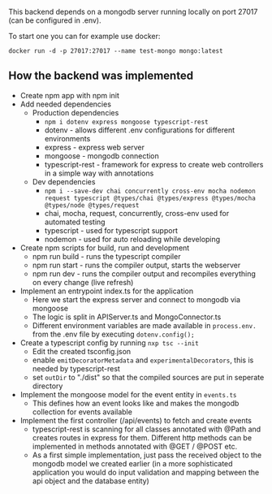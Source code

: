 This backend depends on a mongodb server running locally on port 27017 (can be configured in .env).

To start one you can for example use docker:

```
docker run -d -p 27017:27017 --name test-mongo mongo:latest
```

## How the backend was implemented

- Create npm app with npm init
- Add needed dependencies
  - Production dependencies
    - `npm i dotenv express mongoose typescript-rest`
    - dotenv - allows different .env configurations for different environments
    - express - express web server
    - mongoose - mongodb connection
    - typescript-rest - framework for express to create web controllers in a simple way with annotations
  - Dev dependencies
    - `npm i --save-dev chai concurrently cross-env mocha nodemon request typescript @types/chai @types/express @types/mocha @types/node @types/request`
    - chai, mocha, request, concurrently, cross-env used for automated testing
    - typescript - used for typescript support
    - nodemon - used for auto reloading while developing
- Create npm scripts for build, run and development
  - npm run build - runs the typescript compiler
  - npm run start - runs the compiler output, starts the webserver
  - npm run dev - runs the compiler output and recompiles everything on every change (live refresh)
- Implement an entrypoint index.ts for the application
  - Here we start the express server and connect to mongodb via mongoose
  - The logic is split in APIServer.ts and MongoConnector.ts
  - Different environment variables are made available in `process.env.` from the .env file by executing `dotenv.config();`
- Create a typescript config by running `nxp tsc --init`
  - Edit the created tsconfig.json
  - enable `emitDecoratorMetadata` and `experimentalDecorators`, this is needed by typescript-rest
  - set `outDir` to "./dist" so that the compiled sources are put in seperate directory
- Implement the mongoose model for the event entity in `events.ts`
  - This defines how an event looks like and makes the mongodb collection for events available
- Implement the first controller (/api/events) to fetch and create events
  - typescript-rest is scanning for all classes annotated with @Path and creates routes in express for them. Different http methods can be implemented in methods annotated with @GET / @POST etc.
  - As a first simple implementation, just pass the received object to the mongodb model we created earlier (in a more sophisticated application you would do input validation and mapping between the api object and the database entity)
